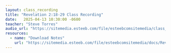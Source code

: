 ```yaml
---
layout: class_recording
title: "Revelation 2:18-29 Class Recording"
date:   2025-04-13 10:30:00 -0600
teacher: "Steve Torres"
audio_url: "https://sitemedia.esteeb.com/file/esteebcomsitemedia/class_recordings/Revelation/Revelation-2_18-29.mp3"
resources:
  - name: "Download Notes"
    url: "https://sitemedia.esteeb.com/file/esteebcomsitemedia/docs/Revelation/The+Morning+Star_+Christ's+Message+to+Thyatira+in+Revelation+2_18-29+(1).pdf"
---
```


